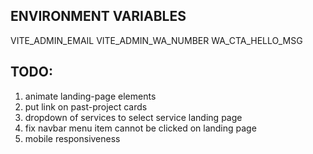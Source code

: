 ## ENVIRONMENT VARIABLES
VITE_ADMIN_EMAIL
VITE_ADMIN_WA_NUMBER
WA_CTA_HELLO_MSG

## TODO:
1. animate landing-page elements
2. put link on past-project cards
3. dropdown of services to select service landing page
4. fix navbar menu item cannot be clicked on landing page
5. mobile responsiveness